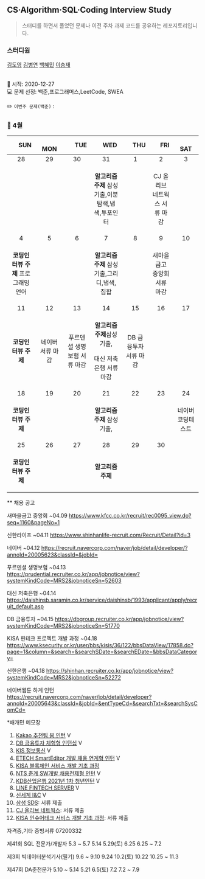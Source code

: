 ## CS·Algorithm·SQL·Coding Interview Study
<blockquote>스터디를 하면서 풀었던 문제나 이전 주차 과제 코드를 공유하는 레포지토리입니다.</blockquote>

### 스터디원

[김도영](https://github.com/kimdy003) [김병연](https://github.com/KBY-TECH) [백혜민](https://github.com/HyeminBaek) [이승재](https://github.com/raspberrypeach)

<br> 📌 시작: 2020-12-27 
<br> 💻 문제 선정: 백준,프로그래머스,LeetCode, SWEA

✏️ `이번주 문제(백준)` : 

<h3> 📅 4월 </h3>


|　  SUN　  |　  MON　  |　  TUE　  |　  WED　  |　  THU　  |　  FRI　  |　  SAT　  |
|:---:|:---:|:---:|:---:|:---:|:---:|:---:|
|    28    |    29    |    30    |    31    |    1    |    2    |    3    |
| ||<p></p> |<p><b>알고리즘 주제</b> 삼성기출,이분탐색,냅색,투포인터</p>  | |CJ 올리브 네트웍스 서류 마감||
| 4 |      5      |      6      |     7     |    8     |     9     | 10 |
|<p><b>코딩인터뷰 주제</b> 프로그래밍 언어</p>|<p></p>||<p><b>알고리즘 주제</b> 삼성기출,그리디,냅색,집합</p>||새마을금고 중앙회 서류 마감|    |
| 11 |      12       |      13       |      14       |     15     |     16     |17|
| <p><b>코딩인터뷰 주제</b> </p> |네이버 서류 마감|푸르덴셜 생명보험 서류 마감|<p><b>알고리즘 주제</b>삼성기출,</p><p>대신 저축은행 서류 마감</p>|DB 금융투자 서류 마감|||
| 18 |      19        |       20       |         21              |  22  |  23  |  24  |
| <p><b>코딩인터뷰 주제</b> </p>||<p></p>|<p><b>알고리즘 주제</b> 삼성기출,</p>||<p></p>|네이버 코딩테스트|
| 25 |26|27|28|29|30||
| <p><b>코딩인터뷰 주제</b> </p>|||<b>알고리즘 주제</b>||||

** 채용 공고

새마을금고 중앙회 ~04.09 https://www.kfcc.co.kr/recruit/rec0095_view.do?seq=1160&pageNo=1

신한라이프 ~04.11 https://www.shinhanlife-recruit.com/Recruit/Detail?id=3

네이버 ~04.12 https://recruit.navercorp.com/naver/job/detail/developer/?annoId=20005623&classId=&jobId=

푸르덴셜 생명보험 ~04.13 https://prudential.recruiter.co.kr/app/jobnotice/view?systemKindCode=MRS2&jobnoticeSn=52603

대신 저축은행 ~04.14 https://daishinsb.saramin.co.kr/service/daishinsb/1993/applicant/apply/recruit_default.asp

DB 금융투자 ~04.15 https://dbgroup.recruiter.co.kr/app/jobnotice/view?systemKindCode=MRS2&jobnoticeSn=51770

KISA 핀테크 프로젝트 개발 과정 ~04.18 https://www.ksecurity.or.kr/user/bbs/kisis/36/122/bbsDataView/17858.do?page=1&column=&search=&searchSDate=&searchEDate=&bbsDataCategory=

신한은행 ~04.18 https://shinhan.recruiter.co.kr/app/jobnotice/view?systemKindCode=MRS2&jobnoticeSn=52272

네이버웹툰 하계 인턴 https://recruit.navercorp.com/naver/job/detail/developer?annoId=20005643&classId=&jobId=&entTypeCd=&searchTxt=&searchSysComCd=

*배개민 메모장
1.  [Kakao 추천팀 봄 인턴](https://careers.kakao.com/jobs/P-11901) V
2.  [DB 금융투자 체험형 인턴십](http://www.jobkorea.co.kr/Recruit/GI_Read/33838831?rPageCode=SL) V
3.  [KIS 정보통신](https://nice.recruiter.co.kr/app/jobnotice/view?systemKindCode=MRS2&jobnoticeSn=46981) V
4. [ETECH SmartEditor 개발 채용 연계형 인턴](https://recruit.navercorp.com/naver/job/detail/developer?annoId=20005389&classId=&jobId=&entTypeCd=004&searchTxt=&searchSysComCd=) V
5. [KISA 블록체인 서비스 개발 기초 과정](https://www.ksecurity.or.kr/user/bbs/kisis/36/122/bbsDataView/17673.do?page=1&column=&search=&searchSDate=&searchEDate=&bbsDataCategory=) 
6. [NTS 춘계 SW개발 채용전제형 인턴](https://recruit.nts-corp.com/nts/job/detail/developer?annoId=20005266&classId=&jobId=&entTypeCd=&searchTxt=) V
7. [KDB산업은행 2021년 1차 청년인턴](https://recruit.kdb.co.kr/re/simpleJsp.do?actionId=REREBBD&actionTg=RERE&menuId=RERERE0020) V
8. [LINE FINTECH SERVER](https://careers.linecorp.com/ko/2021_1st) V
9. [신세계 I&C](http://job.shinsegae.com/recruit_info/notice/notice01_view.jsp?notino=5422) V
10. [삼성 SDS](https://www.samsungcareers.com): 서류 제출
11. [CJ 올리브 네트웍스](http://recruit.cj.net): 서류 제출 
12. [KISA 인슈어테크 서비스 개발 기초 과정](https://www.ksecurity.or.kr/user/bbs/kisis/36/122/bbsDataView/17765.do?page=1&column=&search=&searchSDate=&searchEDate=&bbsDataCategory=): 서류 제출

자격증,기타 증빙서류 07200332

제41회 SQL 전문가/개발자	5.3 ~ 5.7	5.14	5.29(토)	6.25	6.25 ~ 7.2

제3회 빅데이터분석기사(필기)	9.6 ~ 9.10	9.24	10.2(토)	10.22	10.25 ~ 11.3

제47회 DA준전문가 5.10 ~ 5.14	5.21	6.5(토)	7.2	7.2 ~ 7.9
